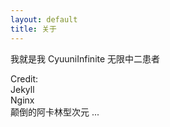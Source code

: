 ```yaml
---
layout: default
title: 关于
---
```

我就是我
CyuuniInfinite
无限中二患者

Credit:  
Jekyll  
Nginx  
颠倒的阿卡林型次元 
...  
